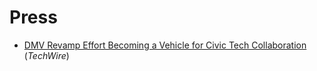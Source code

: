 # Press

* [DMV Revamp Effort Becoming a Vehicle for Civic Tech Collaboration](https://www.techwire.net/news/dmv-revamp-effort-becoming-a-vehicle-for-civic-tech-collaboration.html) (*TechWire*)
